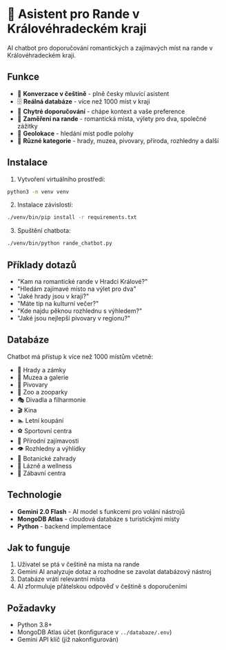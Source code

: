 # 🌹 Asistent pro Rande v Královéhradeckém kraji

AI chatbot pro doporučování romantických a zajímavých míst na rande v Královéhradeckém kraji.

## Funkce

- 💬 **Konverzace v češtině** - plně česky mluvící asistent
- 🗄️ **Reálná databáze** - více než 1000 míst v kraji
- 🎯 **Chytré doporučování** - chápe kontext a vaše preference
- 💝 **Zaměření na rande** - romantická místa, výlety pro dva, společné zážitky
- 📍 **Geolokace** - hledání míst podle polohy
- 🏰 **Různé kategorie** - hrady, muzea, pivovary, příroda, rozhledny a další

## Instalace

1. Vytvoření virtuálního prostředí:
```bash
python3 -m venv venv
```

2. Instalace závislostí:
```bash
./venv/bin/pip install -r requirements.txt
```

3. Spuštění chatbota:
```bash
./venv/bin/python rande_chatbot.py
```

## Příklady dotazů

- "Kam na romantické rande v Hradci Králové?"
- "Hledám zajímavé místo na výlet pro dva"
- "Jaké hrady jsou v kraji?"
- "Máte tip na kulturní večer?"
- "Kde najdu pěknou rozhlednu s výhledem?"
- "Jaké jsou nejlepší pivovary v regionu?"

## Databáze

Chatbot má přístup k více než 1000 místům včetně:

- 🏰 Hrady a zámky
- 🎨 Muzea a galerie
- 🍺 Pivovary
- 🦁 Zoo a zooparky
- 🎭 Divadla a filharmonie
- 🎬 Kina
- 🏊 Letní koupání
- ⚽ Sportovní centra
- 🌳 Přírodní zajímavosti
- 👁️ Rozhledny a výhlídky
- 🌸 Botanické zahrady
- 💆 Lázně a wellness
- 🎡 Zábavní centra

## Technologie

- **Gemini 2.0 Flash** - AI model s funkcemi pro volání nástrojů
- **MongoDB Atlas** - cloudová databáze s turistickými místy
- **Python** - backend implementace

## Jak to funguje

1. Uživatel se ptá v češtině na místa na rande
2. Gemini AI analyzuje dotaz a rozhodne se zavolat databázový nástroj
3. Databáze vrátí relevantní místa
4. AI zformuluje přátelskou odpověď v češtině s doporučeními

## Požadavky

- Python 3.8+
- MongoDB Atlas účet (konfigurace v `../databaze/.env`)
- Gemini API klíč (již nakonfigurován)
